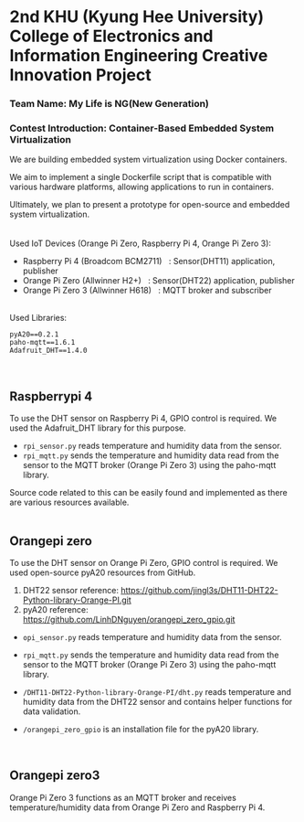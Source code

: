 # 2nd KHU (Kyung Hee University) College of Electronics and Information Engineering Creative Innovation Project

### Team Name: My Life is NG(New Generation)
### Contest Introduction: Container-Based Embedded System Virtualization

We are building embedded system virtualization using Docker containers.

We aim to implement a single Dockerfile script that is compatible with various hardware platforms, allowing applications to run in containers.

Ultimately, we plan to present a prototype for open-source and embedded system virtualization.<br><br><br>
Used IoT Devices (Orange Pi Zero, Raspberry Pi 4, Orange Pi Zero 3):

- Raspberry Pi 4 (Broadcom BCM2711) $~$ : Sensor(DHT11) application, publisher
- Orange Pi Zero (Allwinner H2+) $~$ : Sensor(DHT22) application, publisher
- Orange Pi Zero 3 (Allwinner H618) $~$ : MQTT broker and subscriber<br><br>

Used Libraries:
```
pyA20==0.2.1
paho-mqtt==1.6.1
Adafruit_DHT==1.4.0
```
<br>

## Raspberrypi 4
To use the DHT sensor on Raspberry Pi 4, GPIO control is required. We used the Adafruit_DHT library for this purpose.

- ```rpi_sensor.py``` reads temperature and humidity data from the sensor.
- ```rpi_mqtt.py``` sends the temperature and humidity data read from the sensor to the MQTT broker (Orange Pi Zero 3) using the paho-mqtt library.

Source code related to this can be easily found and implemented as there are various resources available.<br><br>

## Orangepi zero
To use the DHT sensor on Orange Pi Zero, GPIO control is required. We used open-source pyA20 resources from GitHub.

1. DHT22 sensor reference: https://github.com/jingl3s/DHT11-DHT22-Python-library-Orange-PI.git
2. pyA20 reference: https://github.com/LinhDNguyen/orangepi_zero_gpio.git

- ```opi_sensor.py``` reads temperature and humidity data from the sensor.
  
- ```rpi_mqtt.py``` sends the temperature and humidity data read from the sensor to the MQTT broker (Orange Pi Zero 3) using the paho-mqtt library.
  
- ```/DHT11-DHT22-Python-library-Orange-PI/dht.py``` reads temperature and humidity data from the DHT22 sensor and contains helper functions for data validation.

- ```/orangepi_zero_gpio``` is an installation file for the pyA20 library.

<br>

## Orangepi zero3
Orange Pi Zero 3 functions as an MQTT broker and receives temperature/humidity data from Orange Pi Zero and Raspberry Pi 4.
